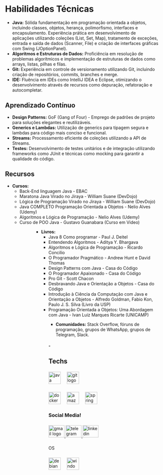 
<body>
    <h1>Habilidades Técnicas</h1>
    <ul>
        <li><strong>Java:</strong> Sólida fundamentação em programação orientada a objetos, incluindo classes, objetos, herança, polimorfismo, interfaces e encapsulamento. Experiência prática em desenvolvimento de aplicações utilizando coleções (List, Set, Map), tratamento de exceções, entrada e saída de dados (Scanner, File) e criação de interfaces gráficas com Swing (JOptionPanel).</li>
        <li><strong>Algoritmos e Estruturas de Dados:</strong> Proficiência em resolução de problemas algorítmicos e implementação de estruturas de dados como arrays, listas, pilhas e filas.</li>
        <li><strong>Git:</strong> Experiência em controle de versionamento utilizando Git, incluindo criação de repositórios, commits, branches e merge.</li>
        <li><strong>IDE:</strong> Fluência em IDEs como IntelliJ IDEA e Eclipse, otimizando o desenvolvimento através de recursos como depuração, refatoração e autocompletar.</li>
    </ul>
    <h2>Aprendizado Contínuo</h2>
    <ul>
        <li><strong>Design Patterns:</strong> GoF (Gang of Four) - Emprego de padrões de projeto para soluções elegantes e reutilizáveis.</li>
        <li><strong>Generics e Lambdas:</strong> Utilização de generics para tipagem segura e lambdas para código mais conciso e funcional.</li>
        <li><strong>Streams:</strong> Processamento eficiente de coleções utilizando a API de Streams.</li>
        <li><strong>Testes:</strong> Desenvolvimento de testes unitários e de integração utilizando frameworks como JUnit e técnicas como mocking para garantir a qualidade do código.</li>
    </ul>
    <h2>Recursos</h2>
    <ul>
        <li><strong>Cursos:</strong> 
        <ul>
                 <li>Back-End linguagem Java - EBAC</li>
                 <li>Maratona Java Virado no Jiraya - William Suane (DevDojo)</li>
                 <li>Lógica de Programação Virado no Jiraya - William Suane (DevDojo) </li>
                 <li>Java COMPLETO Programação Orientada a Objetos - Nelio Alves (Udemy)</li>
                 <li>Algoritmos e Lógica de Programação - Nelio Alves (Udemy)</li>
                 <li>Curso de POO Java - Gustavo Guanabara (Curso em Video)</li>
            <ul>
                <ul>
                    <ul>
        <li><strong>Livros:</strong>
            <ul>
                <li> Java 8 Como programar - Paul J. Deitel</li>
                <li> Entendendo Algoritmos - Aditya Y. Bhargava</li>
                <li> Algoritmos e Lógica de Programação - Ricardo Concilio</li>
                <li> O Programador Pragmático - Andrew Hunt e David Thomas</li>
                <li> Design Patterns com Java - Casa do Código</li>
                <li> O Programador Apaixonado - Casa do Código</li>
                <li> Pro Git - Scott Chacon</li>
                <li> Desbravando Java e Orientação a Objetos - Casa do Código</li>
                <li> Introdução à Ciência da Computação com Java e Orientação a Objetos - Alfredo Goldman, Fabio Kon, Paulo J. S. Silva (Livro da USP)</li>
                <li> Programação Orientada a Objetos: Uma Abordagem com Java - Ivan Luiz Marques Ricarte (UNICAMP)</li>
                </ul>
            <ul>
                <ul>
        </li>
        <li><strong>Comunidades:</strong> Stack Overflow, fóruns de programação, grupos de WhatsApp, grupos de Telegram, Slack.</li>
    </ul>
</body>
</html>




<h4 align="left">- 



</h4>

###

<h2 align="left">Techs</h2>

###

<div align="left">
  <img src="https://skillicons.dev/icons?i=java" height="40" alt="java logo"  />
  <img width="12" />
  <img src="https://img.shields.io/badge/Git-F05032?logo=git&logoColor=white&style=for-the-badge" height="40" alt="git logo"  />
</div>

###

<div align="left">
  <img src="https://cdn.jsdelivr.net/gh/devicons/devicon/icons/docker/docker-original.svg" height="40" alt="docker logo"  />
  <img width="12" />
  <img src="https://skillicons.dev/icons?i=aws" height="40" alt="amazonwebservices logo"  />
  <img width="12" />
  <img src="https://skillicons.dev/icons?i=spring" height="40" alt="spring logo"  />
</div>

###

<h3 align="left">Social Media!</h3>

###

<div align="left">
  <a href="llpti2024@gmail.com" target="_blank">
    <img src="https://raw.githubusercontent.com/maurodesouza/profile-readme-generator/master/src/assets/icons/social/gmail/default.svg" width="52" height="40" alt="gmail logo"  />
  </a>
  <a href="https://t.me/Stronk1304" target="_blank">
    <img src="https://raw.githubusercontent.com/maurodesouza/profile-readme-generator/master/src/assets/icons/social/telegram/default.svg" width="52" height="40" alt="telegram logo"  />
  </a>
  <a href="www.linkedin.com/in/llpti" target="_blank">
    <img src="https://raw.githubusercontent.com/maurodesouza/profile-readme-generator/master/src/assets/icons/social/linkedin/default.svg" width="52" height="40" alt="linkedin logo"  />
  </a>
</div>

###

<p align="left">OS</p>

###

<div align="left">
  <img src="https://cdn.jsdelivr.net/gh/devicons/devicon/icons/debian/debian-original.svg" height="40" alt="debian logo"  />
  <img width="12" />
  <img src="https://cdn.jsdelivr.net/gh/devicons/devicon/icons/windows8/windows8-original.svg" height="40" alt="windows8 logo"  />
</div>

###
